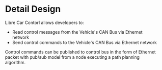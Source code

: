 # Detail Design

Libre Car Contorl allows developers to:

  * Read control messages from the Vehicle's CAN Bus via Ethernet network
  * Send control commands to the Vehicle's CAN Bus via Ethernet network

Control commands can be published to control bus in the form of Ethernet packet with pub/sub model from a node executing a path planning algorithm.






